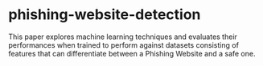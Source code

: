 # phishing-website-detection
This paper explores machine learning techniques and evaluates their performances when trained to perform against datasets consisting of features that can differentiate between a Phishing Website and a safe one.
